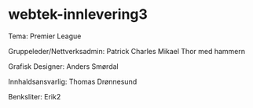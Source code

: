 # webtek-innlevering3
Tema: Premier League

Gruppeleder/Nettverksadmin: Patrick Charles Mikael Thor med hammern

Grafisk Designer:  Anders Smørdal

Innhaldsansvarlig: Thomas Drønnesund

Benksliter: Erik2 
